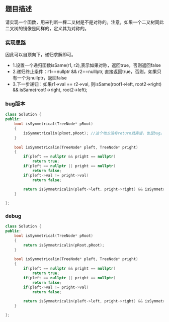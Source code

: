 ## 题目描述
请实现一个函数，用来判断一棵二叉树是不是对称的。注意，如果一个二叉树同此二叉树的镜像是同样的，定义其为对称的。

### 实现思路
因此可以自顶向下，递归求解即可。
- 1.设置一个递归函数isSame(r1, r2),表示如果对称，返回true，否则返回false
- 2.递归终止条件：r1==nullptr && r2==nulllptr, 直接返回true，否则，如果只有一个为nullptr，返回false
- 3.下一步递归：如果r1->val == r2->val, 则isSame(root1->left, root2->right) && isSame(root1->right, root2->left);

### bug版本
```c++
class Solution {
public:
    bool isSymmetrical(TreeNode* pRoot)
    {
        isSymmetricalin(pRoot,pRoot); //这个地方没有return就离谱，也是bug。
    }
    
    bool isSymmetricalin(TreeNode* pleft, TreeNode* pright)
    {
        if(pleft == nullptr && pright == nullptr)
            return true;
        if(pleft == nullptr || pright == nullptr)
            return false;
        if(pleft->val != pright->val)
            return false;
        
        return isSymmetricalin(pleft->left, pright->right) && isSymmetricalin(pleft->right, pright->left);
    }

};
```

### debug
```c++
class Solution {
public:
    bool isSymmetrical(TreeNode* pRoot)
    {
        return isSymmetricalin(pRoot,pRoot);
    }
    
    bool isSymmetricalin(TreeNode* pleft, TreeNode* pright)
    {
        if(pleft == nullptr && pright == nullptr)
            return true;
        if(pleft == nullptr || pright == nullptr)
            return false;
        if(pleft->val != pright->val)
            return false;
        
        return isSymmetricalin(pleft->left, pright->right) && isSymmetricalin(pleft->right, pright->left);
    }

};
```
